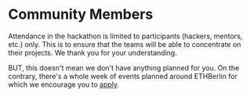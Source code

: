 # Community Members

Attendance in the hackathon is limited to participants (hackers, mentors, etc.) only. This is to ensure that the teams will be able to concentrate on their projects. We thank you for your understanding.

BUT, this doesn't mean we don't have anything planned for you. On the contrary, there's a whole week of events planned around ETHBerlin for which we encourage you to [apply](https://blockchainweek.berlin/).
